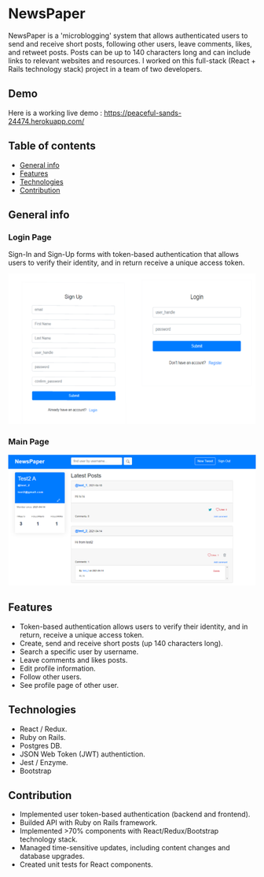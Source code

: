 # NewsPaper
NewsPaper is a 'microblogging' system that allows authenticated users to send and receive short posts, following other users, leave comments, likes, and retweet posts. Posts can be up to 140 characters long and can include links to relevant websites and resources. I worked on this full-stack (React + Rails technology stack) project in a team of two developers.

## Demo
Here is a working live demo : <a href="https://peaceful-sands-24474.herokuapp.com/">https://peaceful-sands-24474.herokuapp.com/</a>

## Table of contents
* [General info](#general-info)
* [Features](#features)
* [Technologies](#technologies)
* [Contribution](#contribution)

## General info

### Login Page

Sign-In and Sign-Up forms with token-based authentication that allows users to verify their identity, and in return receive a unique access token.

![Sign Up and Login](/images/login.png)

### Main Page

![Main Page](/images/main.png)

## Features
* Token-based authentication allows users to verify their identity, and in return, receive a unique access token.
* Create, send and receive short posts (up 140 characters long).
* Search a specific user by username.
* Leave comments and likes posts.
* Edit profile information.
* Follow other users.
* See profile page of other user.

## Technologies

* React / Redux.
* Ruby on Rails.
* Postgres DB.
* JSON Web Token (JWT) authentiction.
* Jest / Enzyme.
* Bootstrap

## Contribution

* Implemented user token-based authentication (backend and frontend).
* Builded API with Ruby on Rails framework.
* Implemented >70% components with React/Redux/Bootstrap technology stack.
* Managed time-sensitive updates, including content changes and
database upgrades.
* Created unit tests for React components. 



